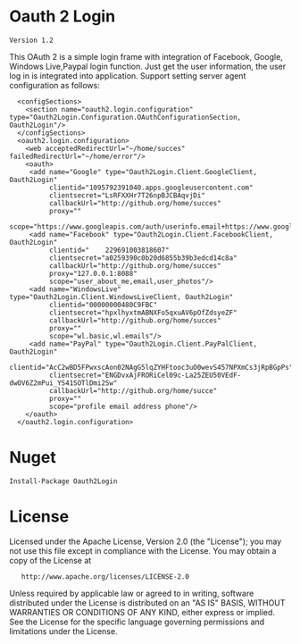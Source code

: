 Oauth 2 Login 
====================================================
	Version 1.2
	
	
This OAuth 2 is a simple login frame with integration of Facebook, Google, Windows Live,Paypal login function. Just get the user information, the user log in is integrated into application. Support setting server agent configuration as follows:

```  
  <configSections>
    <section name="oauth2.login.configuration" type="Oauth2Login.Configuration.OAuthConfigurationSection, Oauth2Login"/>
  </configSections>
  <oauth2.login.configuration>
    <web acceptedRedirectUrl="~/home/succes" failedRedirectUrl="~/home/error"/>
    <oauth>
     <add name="Google" type="Oauth2Login.Client.GoogleClient, Oauth2Login"
          clientid="1095792391040.apps.googleusercontent.com"
          clientsecret="LsRFXXHr7T26npBJCBAqvjDi"
          callbackUrl="http://github.org/home/succes"
          proxy=""
          scope="https://www.googleapis.com/auth/userinfo.email+https://www.googleapis.com/auth/userinfo.profile"/>
     <add name="Facebook" type="Oauth2Login.Client.FacebookClient, Oauth2Login"
          clientid="	229691003818607"
          clientsecret="a0259390c0b20d6855b39b3edcd14c8a"
          callbackUrl="http://github.org/home/succes"
          proxy="127.0.0.1:8088"
          scope="user_about_me,email,user_photos"/>
     <add name="WindowsLive" type="Oauth2Login.Client.WindowsLiveClient, Oauth2Login"
          clientid="00000000480C9FBC"
          clientsecret="hpxlhyxtmABNXFo5qxuAV6pOfZdsyeZF"
          callbackUrl="http://github.org/home/succes"
          proxy=""
          scope="wl.basic,wl.emails"/>  
	 <add name="PayPal" type="Oauth2Login.Client.PayPalClient, Oauth2Login"
          clientid="AcC2wBD5FPwxscAon02NAgG5lqZYHFtooc3uO0wevS457NPXmCs3jRpBGpPs"
          clientsecret="ENGDvxAjFRORiCel09c-La25ZEU50VEdF-dwOV6Z2mPui_YS41SOTlDmi2Sw"
          callbackUrl="http://github.org/home/succe"
          proxy=""
          scope="profile email address phone"/>
    </oauth>
  </oauth2.login.configuration>
``` 

Nuget
======================================
	Install-Package Oauth2Login

License
======================================
 
 
   Licensed under the Apache License, Version 2.0 (the "License");
   you may not use this file except in compliance with the License.
   You may obtain a copy of the License at

       http://www.apache.org/licenses/LICENSE-2.0

   Unless required by applicable law or agreed to in writing, software
   distributed under the License is distributed on an "AS IS" BASIS,
   WITHOUT WARRANTIES OR CONDITIONS OF ANY KIND, either express or implied.
   See the License for the specific language governing permissions and
   limitations under the License.<br/><br/>